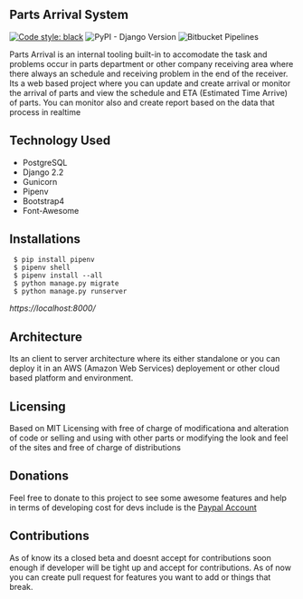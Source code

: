 ## Parts Arrival System

[![Code style: black](https://img.shields.io/badge/code%20style-black-000000.svg)](https://github.com/psf/black) 
![PyPI - Django Version](https://img.shields.io/pypi/djversions/djangorestframework) ![Bitbucket Pipelines](https://img.shields.io/bitbucket/pipelines/enadheljhum/parts-arrival/master)

Parts Arrival is an internal tooling built-in to accomodate the task and problems occur in parts department or other company receiving area where there always an schedule and receiving problem in the end of the receiver. Its a web based project where you can update and create arrival or monitor the arrival of parts and view the schedule and ETA (Estimated Time Arrive) of parts.
You can monitor also and create report based on the data that process in realtime


## Technology Used
 - PostgreSQL
 - Django 2.2
 - Gunicorn
 - Pipenv
 - Bootstrap4
 - Font-Awesome

## **Installations**
```
 $ pip install pipenv
 $ pipenv shell
 $ pipenv install --all
 $ python manage.py migrate
 $ python manage.py runserver
```
<em>https://localhost:8000/</em>
## **Architecture**
Its an client to server architecture where its either standalone or you can deploy it in an AWS (Amazon Web Services) deployement or other cloud based platform and environment.

## **Licensing**
 Based on MIT Licensing with free of charge of modificationa and alteration of code or selling and using with other parts or modifying the look and feel of the sites and free of charge of distributions

 ## **Donations**
 Feel free to donate to this project to see some awesome features and help in terms of developing cost for devs include is the [Paypal Account](heljhumenad@gmail.com)

## **Contributions**
As of know its a closed beta and doesnt accept for contributions soon enough if developer will be tight up and accept for contributions. As of now you can create pull request for features you want to add or things that break.
